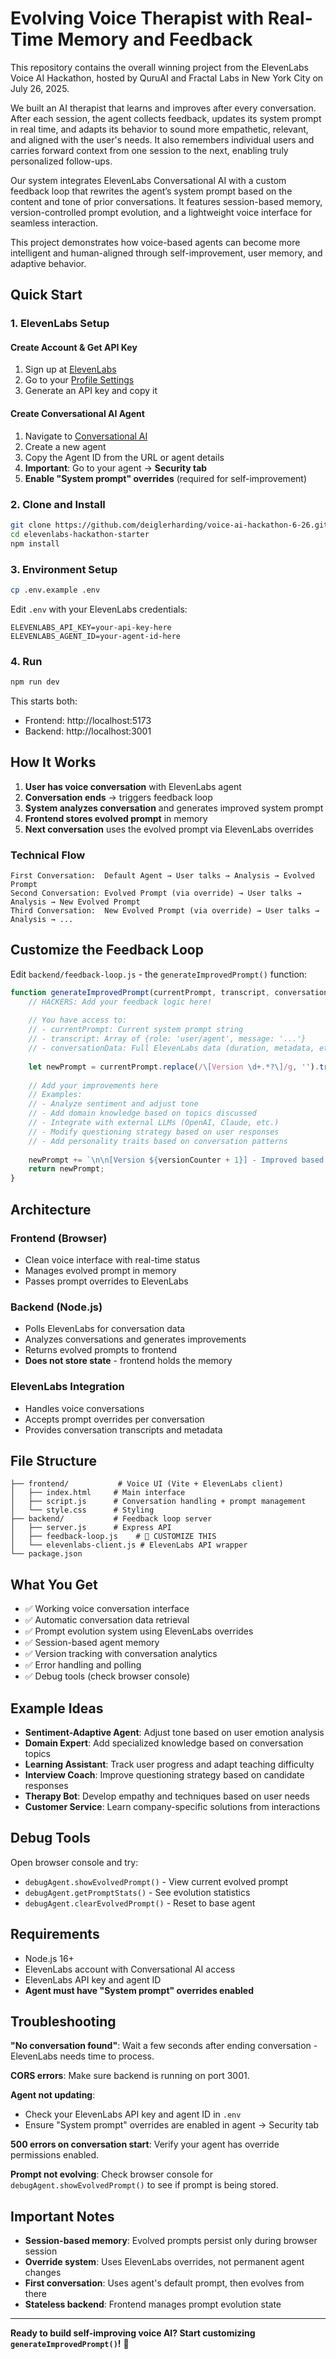 # Evolving Voice Therapist with Real-Time Memory and Feedback

This repository contains the overall winning project from the ElevenLabs Voice AI Hackathon, hosted by QuruAI and Fractal Labs in New York City on July 26, 2025.

We built an AI therapist that learns and improves after every conversation. After each session, the agent collects feedback, updates its system prompt in real time, and adapts its behavior to sound more empathetic, relevant, and aligned with the user's needs. It also remembers individual users and carries forward context from one session to the next, enabling truly personalized follow-ups.

Our system integrates ElevenLabs Conversational AI with a custom feedback loop that rewrites the agent’s system prompt based on the content and tone of prior conversations. It features session-based memory, version-controlled prompt evolution, and a lightweight voice interface for seamless interaction.

This project demonstrates how voice-based agents can become more intelligent and human-aligned through self-improvement, user memory, and adaptive behavior.


## Quick Start

### 1. ElevenLabs Setup

#### Create Account & Get API Key
1. Sign up at [ElevenLabs](https://elevenlabs.io)
2. Go to your [Profile Settings](https://elevenlabs.io/app/settings/api-keys)
3. Generate an API key and copy it

#### Create Conversational AI Agent
1. Navigate to [Conversational AI](https://elevenlabs.io/app/conversational-ai)
2. Create a new agent
3. Copy the Agent ID from the URL or agent details
4. **Important**: Go to your agent → **Security tab**
5. **Enable "System prompt" overrides** (required for self-improvement)

### 2. Clone and Install
```bash
git clone https://github.com/deiglerharding/voice-ai-hackathon-6-26.git
cd elevenlabs-hackathon-starter
npm install
```

### 3. Environment Setup
```bash
cp .env.example .env
```

Edit `.env` with your ElevenLabs credentials:
```env
ELEVENLABS_API_KEY=your-api-key-here
ELEVENLABS_AGENT_ID=your-agent-id-here
```

### 4. Run
```bash
npm run dev
```

This starts both:
- Frontend: http://localhost:5173  
- Backend: http://localhost:3001

## How It Works

1. **User has voice conversation** with ElevenLabs agent
2. **Conversation ends** → triggers feedback loop
3. **System analyzes conversation** and generates improved system prompt
4. **Frontend stores evolved prompt** in memory
5. **Next conversation** uses the evolved prompt via ElevenLabs overrides

### Technical Flow

```
First Conversation:  Default Agent → User talks → Analysis → Evolved Prompt
Second Conversation: Evolved Prompt (via override) → User talks → Analysis → New Evolved Prompt
Third Conversation:  New Evolved Prompt (via override) → User talks → Analysis → ...
```

## Customize the Feedback Loop

Edit `backend/feedback-loop.js` - the `generateImprovedPrompt()` function:

```javascript
function generateImprovedPrompt(currentPrompt, transcript, conversationData) {
    // HACKERS: Add your feedback logic here!
    
    // You have access to:
    // - currentPrompt: Current system prompt string
    // - transcript: Array of {role: 'user/agent', message: '...'}
    // - conversationData: Full ElevenLabs data (duration, metadata, etc.)
    
    let newPrompt = currentPrompt.replace(/\[Version \d+.*?\]/g, '').trim();
    
    // Add your improvements here
    // Examples:
    // - Analyze sentiment and adjust tone
    // - Add domain knowledge based on topics discussed
    // - Integrate with external LLMs (OpenAI, Claude, etc.)
    // - Modify questioning strategy based on user responses
    // - Add personality traits based on conversation patterns
    
    newPrompt += `\n\n[Version ${versionCounter + 1}] - Improved based on conversation analysis`;
    return newPrompt;
}
```

## Architecture

### Frontend (Browser)
- Clean voice interface with real-time status
- Manages evolved prompt in memory
- Passes prompt overrides to ElevenLabs

### Backend (Node.js)  
- Polls ElevenLabs for conversation data
- Analyzes conversations and generates improvements
- Returns evolved prompts to frontend
- **Does not store state** - frontend holds the memory

### ElevenLabs Integration
- Handles voice conversations
- Accepts prompt overrides per conversation
- Provides conversation transcripts and metadata

## File Structure

```
├── frontend/           # Voice UI (Vite + ElevenLabs client)
│   ├── index.html     # Main interface
│   ├── script.js      # Conversation handling + prompt management
│   └── style.css      # Styling
├── backend/           # Feedback loop server
│   ├── server.js      # Express API
│   ├── feedback-loop.js    # 🎯 CUSTOMIZE THIS
│   └── elevenlabs-client.js # ElevenLabs API wrapper
└── package.json
```

## What You Get

- ✅ Working voice conversation interface
- ✅ Automatic conversation data retrieval  
- ✅ Prompt evolution system using ElevenLabs overrides
- ✅ Session-based agent memory
- ✅ Version tracking with conversation analytics
- ✅ Error handling and polling
- ✅ Debug tools (check browser console)

## Example Ideas

- **Sentiment-Adaptive Agent**: Adjust tone based on user emotion analysis
- **Domain Expert**: Add specialized knowledge based on conversation topics  
- **Learning Assistant**: Track user progress and adapt teaching difficulty
- **Interview Coach**: Improve questioning strategy based on candidate responses
- **Therapy Bot**: Develop empathy and techniques based on user needs
- **Customer Service**: Learn company-specific solutions from interactions

## Debug Tools

Open browser console and try:
- `debugAgent.showEvolvedPrompt()` - View current evolved prompt
- `debugAgent.getPromptStats()` - See evolution statistics  
- `debugAgent.clearEvolvedPrompt()` - Reset to base agent

## Requirements

- Node.js 16+
- ElevenLabs account with Conversational AI access
- ElevenLabs API key and agent ID
- **Agent must have "System prompt" overrides enabled**

## Troubleshooting

**"No conversation found"**: Wait a few seconds after ending conversation - ElevenLabs needs time to process.

**CORS errors**: Make sure backend is running on port 3001.

**Agent not updating**: 
- Check your ElevenLabs API key and agent ID in `.env`
- Ensure "System prompt" overrides are enabled in agent → Security tab

**500 errors on conversation start**: Verify your agent has override permissions enabled.

**Prompt not evolving**: Check browser console for `debugAgent.showEvolvedPrompt()` to see if prompt is being stored.

## Important Notes

- **Session-based memory**: Evolved prompts persist only during browser session
- **Override system**: Uses ElevenLabs overrides, not permanent agent changes
- **First conversation**: Uses agent's default prompt, then evolves from there
- **Stateless backend**: Frontend manages prompt evolution state

---

**Ready to build self-improving voice AI? Start customizing `generateImprovedPrompt()`!** 🎯

